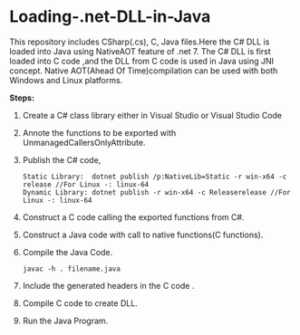 # Loading-.net-DLL-in-Java

This repository includes CSharp(.cs), C, Java files.Here the C# DLL is loaded into Java using NativeAOT feature of .net 7.
The C# DLL is first loaded into C code ,and the DLL from  C code is used in Java using JNI concept.
Native AOT(Ahead Of Time)compilation can be used with both Windows and Linux platforms.

**Steps:**

1) Create a C# class library either in Visual Studio or Visual Studio Code    

2) Annote the functions to be exported with UnmanagedCallersOnlyAttribute.
     
3) Publish the C# code,

       Static Library:  dotnet publish /p:NativeLib=Static -r win-x64 -c release //For Linux -: linux-64
       Dynamic Library: dotnet publish -r win-x64 -c Releaserelease //For Linux -: linux-64
       
4) Construct a C code calling the exported functions from C#.

5) Construct a Java code with call to native functions(C functions).

6) Compile the Java Code.

       javac -h . filename.java

8) Include the generated headers in the C code .

7) Compile C code to create DLL.

8) Run the Java Program.
    

